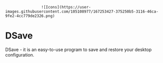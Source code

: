                     ![Icons](https://user-images.githubusercontent.com/105108977/167253427-375250b5-3116-46ca-9fe2-4cc779de2326.png)

# DSave
DSave - it is an easy-to-use program to save and restore your desktop configuration.
